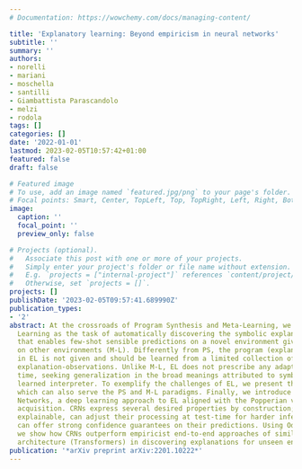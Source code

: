 ```yaml
---
# Documentation: https://wowchemy.com/docs/managing-content/

title: 'Explanatory learning: Beyond empiricism in neural networks'
subtitle: ''
summary: ''
authors:
- norelli
- mariani
- moschella
- santilli
- Giambattista Parascandolo
- melzi
- rodola
tags: []
categories: []
date: '2022-01-01'
lastmod: 2023-02-05T10:57:42+01:00
featured: false
draft: false

# Featured image
# To use, add an image named `featured.jpg/png` to your page's folder.
# Focal points: Smart, Center, TopLeft, Top, TopRight, Left, Right, BottomLeft, Bottom, BottomRight.
image:
  caption: ''
  focal_point: ''
  preview_only: false

# Projects (optional).
#   Associate this post with one or more of your projects.
#   Simply enter your project's folder or file name without extension.
#   E.g. `projects = ["internal-project"]` references `content/project/deep-learning/index.md`.
#   Otherwise, set `projects = []`.
projects: []
publishDate: '2023-02-05T09:57:41.689990Z'
publication_types:
- '2'
abstract: At the crossroads of Program Synthesis and Meta-Learning, we introduce Explanatory
  Learning as the task of automatically discovering the symbolic explanation (PS)
  that enables few-shot sensible predictions on a novel environment given experience
  on other environments (M-L). Differently from PS, the program (explanation) interpreter
  in EL is not given and should be learned from a limited collection of associations
  explanation-observations. Unlike M-L, EL does not prescribe any adaptation at test
  time, seeking generalization in the broad meanings attributed to symbols by the
  learned interpreter. To exemplify the challenges of EL, we present the Odeen benchmark,
  which can also serve the PS and M-L paradigms. Finally, we introduce Critical Rationalist
  Networks, a deep learning approach to EL aligned with the Popperian view of knowledge
  acquisition. CRNs express several desired properties by construction; they are truly
  explainable, can adjust their processing at test-time for harder inferences, and
  can offer strong confidence guarantees on their predictions. Using Odeen as a testbed,
  we show how CRNs outperform empiricist end-to-end approaches of similar size and
  architecture (Transformers) in discovering explanations for unseen environments.
publication: '*arXiv preprint arXiv:2201.10222*'
---
```

